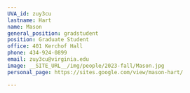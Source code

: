 ```yaml
---
UVA_id: zuy3cu
lastname: Hart
name: Mason
general_position: gradstudent
position: Graduate Student
office: 401 Kerchof Hall
phone: 434-924-0899
email: zuy3cu@virginia.edu
image: __SITE_URL__/img/people/2023-fall/Mason.jpg
personal_page: https://sites.google.com/view/mason-hart/

---
```


